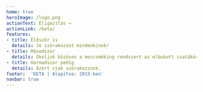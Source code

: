 ```yaml
---
home: true
heroImage: /logo.png
actionText: Eligazítás →
actionLink: /keta/
features:
- title: Először is
  details: Jó szórakozást mindenkinek!
- title: Másodszor
  details: Okoljuk közösen a meccsméking rendszert az elbukott csatákért. :)
- title: Harmadszor pedig
  details: Azért csak szórakozzunk.
footer:  'KETA | Alapítva: 2015-ben'
navbar: true
---
```

